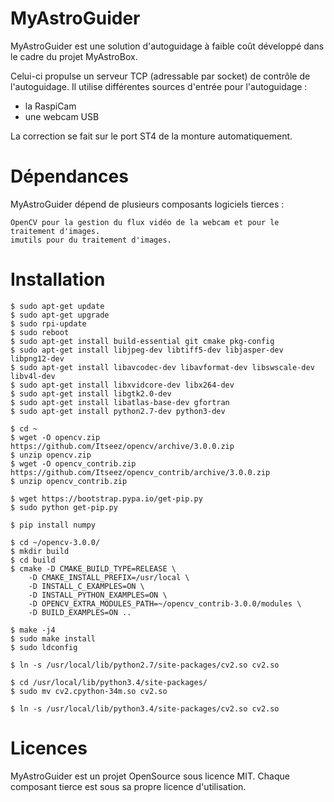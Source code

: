# MyAstroGuider

MyAstroGuider est une solution d'autoguidage à faible coût développé dans le cadre du projet MyAstroBox.

Celui-ci propulse un serveur TCP (adressable par socket) de contrôle de l'autoguidage. Il utilise différentes sources d'entrée pour l'autoguidage : 
  - la RaspiCam 
  - une webcam USB

La correction se fait sur le port ST4 de la monture automatiquement.

# Dépendances

MyAstroGuider dépend de plusieurs composants logiciels tierces :

    OpenCV pour la gestion du flux vidéo de la webcam et pour le traitement d'images.
    imutils pour du traitement d'images.

# Installation

    $ sudo apt-get update
    $ sudo apt-get upgrade
    $ sudo rpi-update
    $ sudo reboot
    $ sudo apt-get install build-essential git cmake pkg-config
    $ sudo apt-get install libjpeg-dev libtiff5-dev libjasper-dev libpng12-dev
    $ sudo apt-get install libavcodec-dev libavformat-dev libswscale-dev libv4l-dev
    $ sudo apt-get install libxvidcore-dev libx264-dev
    $ sudo apt-get install libgtk2.0-dev
    $ sudo apt-get install libatlas-base-dev gfortran
    $ sudo apt-get install python2.7-dev python3-dev
    
    $ cd ~
    $ wget -O opencv.zip https://github.com/Itseez/opencv/archive/3.0.0.zip
    $ unzip opencv.zip
    $ wget -O opencv_contrib.zip https://github.com/Itseez/opencv_contrib/archive/3.0.0.zip
    $ unzip opencv_contrib.zip
    
    $ wget https://bootstrap.pypa.io/get-pip.py
    $ sudo python get-pip.py
    
    $ pip install numpy
    
    $ cd ~/opencv-3.0.0/
    $ mkdir build
    $ cd build
    $ cmake -D CMAKE_BUILD_TYPE=RELEASE \
        -D CMAKE_INSTALL_PREFIX=/usr/local \
        -D INSTALL_C_EXAMPLES=ON \
        -D INSTALL_PYTHON_EXAMPLES=ON \
        -D OPENCV_EXTRA_MODULES_PATH=~/opencv_contrib-3.0.0/modules \
        -D BUILD_EXAMPLES=ON ..
    
    $ make -j4
    $ sudo make install
    $ sudo ldconfig
    
    $ ln -s /usr/local/lib/python2.7/site-packages/cv2.so cv2.so
    
    $ cd /usr/local/lib/python3.4/site-packages/
    $ sudo mv cv2.cpython-34m.so cv2.so
    
    $ ln -s /usr/local/lib/python3.4/site-packages/cv2.so cv2.so
    
# Licences

MyAstroGuider est un projet OpenSource sous licence MIT. Chaque composant tierce est sous sa propre licence d'utilisation.
